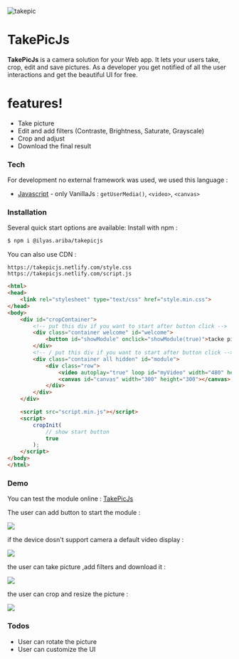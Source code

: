 ![takepic](https://user-images.githubusercontent.com/19781935/57959274-9c3a5c80-78f2-11e9-8670-06653b6bab24.png)

# TakePicJs
**TakePicJs** is a camera solution for your Web app. It lets your users take, crop, edit and save pictures. As a developer you get notified of all the user interactions and get the beautiful UI for free.

# features!
  - Take picture
  - Edit and add filters (Contraste, Brightness, Saturate, Grayscale)
  - Crop and adjust
  - Download the final result

### Tech
For development no external framework was used, we used this language :
* [Javascript](https://developer.mozilla.org/en-US/docs/Web/JavaScript) - only VanillaJs : `getUserMedia()`, `<video>`, `<canvas>`

### Installation
Several quick start options are available:
Install with npm :
```sh
$ npm i @ilyas.ariba/takepicjs
```

You can also use CDN :
```text
https://takepicjs.netlify.com/style.css
https://takepicjs.netlify.com/script.js
```
```html
<html>
<head>
    <link rel="stylesheet" type="text/css" href="style.min.css">
</head>
<body>
    <div id="cropContainer">
        <!-- put this div if you want to start after button click -->
        <div class="container welcome" id="welcome">
            <button id="showModule" onclick="showModule(true)">tacke picture</button>
        </div>
        <!-- / put this div if you want to start after button click -->
        <div class="container all hidden" id="module">
            <div class="row">
                <video autoplay="true" loop id="myVideo" width="480" height="320"></video>
                <canvas id="canvas" width="300" height="300"></canvas>
            </div>
        </div>
    </div>

    <script src="script.min.js"></script>
    <script>
        cropInit(
            // show start button
            true
        );
    </script>
</body>
</html>
```

### Demo

You can test the module online : [TakePicJs](https://takepicjs.netlify.com)

The user can add button to start the module :

<img src="https://user-images.githubusercontent.com/19781935/57962574-0dd0d580-7908-11e9-846a-c2f5d77dce47.PNG">

if the device dosn't support camera a default video display :

<img src="https://user-images.githubusercontent.com/19781935/57962624-a9fadc80-7908-11e9-9c5d-7ab8151523c7.PNG">

the user can take picture ,add filters and download it :

<img src="https://user-images.githubusercontent.com/19781935/57962655-3a392180-7909-11e9-9c89-364f3f9becea.PNG">

the user can crop and resize the picture :

<img src="https://user-images.githubusercontent.com/19781935/57962689-b3d10f80-7909-11e9-9652-23c10063deb3.PNG">

### Todos

 - User can rotate the picture
 - User can customize the UI
